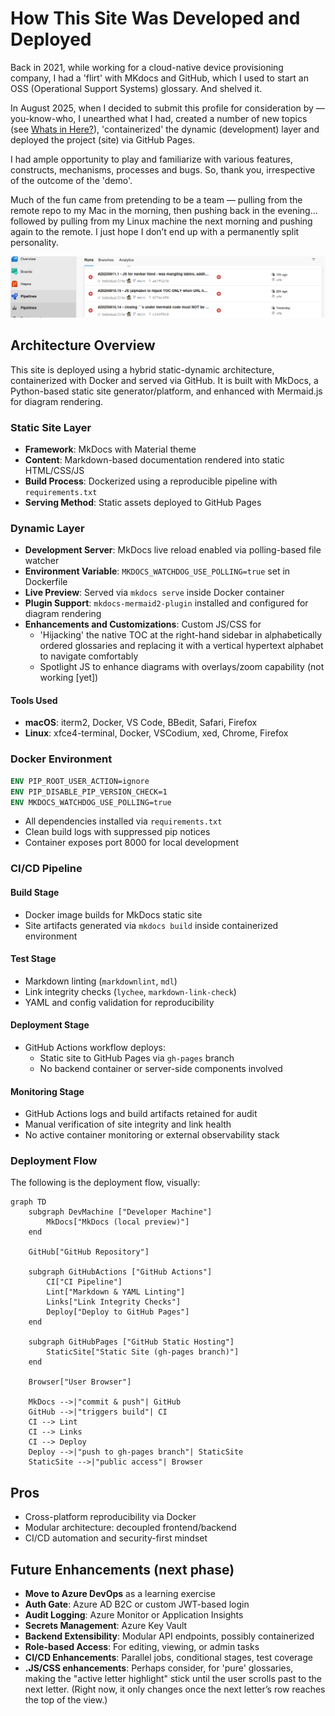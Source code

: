 # How This Site Was Developed and Deployed

Back in 2021, while working for a cloud-native device provisioning company, I had a 'flirt' with MKdocs and GitHub, which I used to start an OSS (Operational Support Systems) glossary. And shelved it.

In August 2025, when I decided to submit this profile for consideration by — you-know-who, I unearthed what I had, created a number of new topics (see [Whats in Here?](whatsinhere.md)), 'containerized' the dynamic (development) layer and deployed the project (site) via GitHub Pages.

I had ample opportunity to play and familiarize with various features, constructs, mechanisms, processes and bugs. So, thank you, irrespective of the outcome of the 'demo'.

Much of the fun came from pretending to be a team — pulling from the remote repo to my Mac in the morning, then pushing back in the evening... followed by pulling from my Linux machine the next morning and pushing again to the remote. I just hope I don’t end up with a permanently split personality.

![](img/screenshot-azure-devops.png)

## Architecture Overview

This site is deployed using a hybrid static-dynamic architecture, containerized with Docker and served via GitHub. It is built with MkDocs, a Python-based static site generator/platform, and enhanced with Mermaid.js for diagram rendering.

### Static Site Layer

- **Framework**: MkDocs with Material theme
- **Content**: Markdown-based documentation rendered into static HTML/CSS/JS
- **Build Process**: Dockerized using a reproducible pipeline with `requirements.txt`
- **Serving Method**: Static assets deployed to GitHub Pages

### Dynamic Layer

- **Development Server**: MkDocs live reload enabled via polling-based file watcher
- **Environment Variable**: `MKDOCS_WATCHDOG_USE_POLLING=true` set in Dockerfile
- **Live Preview**: Served via `mkdocs serve` inside Docker container
- **Plugin Support**: `mkdocs-mermaid2-plugin` installed and configured for diagram rendering
- **Enhancements and Customizations**: Custom JS/CSS for
  - 'Hijacking' the native TOC at the right-hand sidebar in alphabetically ordered glossaries and replacing it with a vertical hypertext alphabet to navigate comfortably
  - Spotlight JS to enhance diagrams with overlays/zoom capability (not working \[yet])

#### Tools Used

- **macOS**: iterm2, Docker, VS Code, BBedit, Safari, Firefox
- **Linux**: xfce4-terminal, Docker, VSCodium, xed, Chrome, Firefox

### Docker Environment

```Dockerfile
ENV PIP_ROOT_USER_ACTION=ignore
ENV PIP_DISABLE_PIP_VERSION_CHECK=1
ENV MKDOCS_WATCHDOG_USE_POLLING=true
```

- All dependencies installed via `requirements.txt`
- Clean build logs with suppressed pip notices
- Container exposes port 8000 for local development

### CI/CD Pipeline

#### Build Stage
- Docker image builds for MkDocs static site
- Site artifacts generated via `mkdocs build` inside containerized environment

#### Test Stage
- Markdown linting (`markdownlint`, `mdl`)
- Link integrity checks (`lychee`, `markdown-link-check`)
- YAML and config validation for reproducibility

#### Deployment Stage
- GitHub Actions workflow deploys:
  - Static site to GitHub Pages via `gh-pages` branch  
  - No backend container or server-side components involved

#### Monitoring Stage
- GitHub Actions logs and build artifacts retained for audit
- Manual verification of site integrity and link health
- No active container monitoring or external observability stack

### Deployment Flow
The following is the deployment flow, visually:

```mermaid
graph TD
    subgraph DevMachine ["Developer Machine"]
        MkDocs["MkDocs (local preview)"]
    end

    GitHub["GitHub Repository"]

    subgraph GitHubActions ["GitHub Actions"]
        CI["CI Pipeline"]
        Lint["Markdown & YAML Linting"]
        Links["Link Integrity Checks"]
        Deploy["Deploy to GitHub Pages"]
    end

    subgraph GitHubPages ["GitHub Static Hosting"]
        StaticSite["Static Site (gh-pages branch)"]
    end

    Browser["User Browser"]

    MkDocs -->|"commit & push"| GitHub
    GitHub -->|"triggers build"| CI
    CI --> Lint
    CI --> Links
    CI --> Deploy
    Deploy -->|"push to gh-pages branch"| StaticSite
    StaticSite -->|"public access"| Browser
```

## Pros

- Cross-platform reproducibility via Docker
- Modular architecture: decoupled frontend/backend
- CI/CD automation and security-first mindset

## Future Enhancements (next phase)

- **Move to Azure DevOps** as a learning exercise
- **Auth Gate**: Azure AD B2C or custom JWT-based login
- **Audit Logging**: Azure Monitor or Application Insights
- **Secrets Management**: Azure Key Vault
- **Backend Extensibility**: Modular API endpoints, possibly containerized
- **Role-based Access**: For editing, viewing, or admin tasks
- **CI/CD Enhancements**: Parallel jobs, conditional stages, test coverage
- **.JS/CSS enhancements**: Perhaps consider, for 'pure' glossaries, making the "active letter highlight" stick until the user scrolls past to the next letter. (Right now, it only changes once the next letter’s row reaches the top of the view.)
